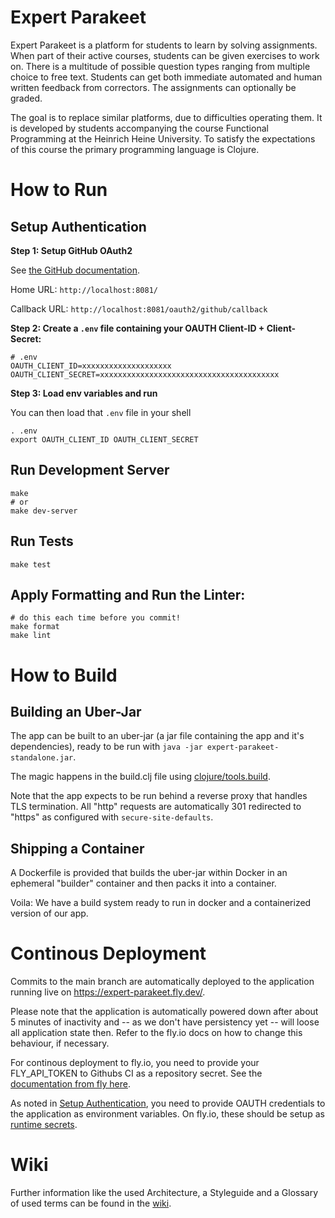 # Expert Parakeet

Expert Parakeet is a platform for students to learn by solving assignments. When part of their active courses, students can be given exercises to work on. There is a multitude of possible question types ranging from multiple choice to free text. Students can get both immediate automated and human written feedback from correctors. The assignments can optionally be graded.

The goal is to replace similar platforms, due to difficulties operating them. It is developed by students accompanying the course Functional Programming at the Heinrich Heine University. To satisfy the expectations of this course the primary programming language is Clojure.

# How to Run

## Setup Authentication

**Step 1: Setup GitHub OAuth2**

See [the GitHub documentation](https://docs.github.com/en/developers/apps/building-oauth-apps/creating-an-oauth-app).

Home URL: `http://localhost:8081/`

Callback URL: `http://localhost:8081/oauth2/github/callback`

**Step 2: Create a `.env` file containing your OAUTH Client-ID + Client-Secret:**

```
# .env
OAUTH_CLIENT_ID=xxxxxxxxxxxxxxxxxxxx
OAUTH_CLIENT_SECRET=xxxxxxxxxxxxxxxxxxxxxxxxxxxxxxxxxxxxxxxx
```

**Step 3: Load env variables and run**

You can then load that `.env` file in your shell

```shell
. .env
export OAUTH_CLIENT_ID OAUTH_CLIENT_SECRET
```

## Run Development Server

```shell
make
# or
make dev-server
```

## Run Tests

```shell
make test
```

## Apply Formatting and Run the Linter:

```shell
# do this each time before you commit!
make format
make lint
```

# How to Build

## Building an Uber-Jar
The app can be built to an uber-jar (a jar file containing the app and it's dependencies), ready to be run with `java -jar expert-parakeet-standalone.jar`.

The magic happens in the build.clj file using [clojure/tools.build](https://clojure.org/guides/tools_build).

Note that the app expects to be run behind a reverse proxy that handles TLS termination. All "http" requests are automatically 301 redirected to "https" as configured with `secure-site-defaults`.

## Shipping a Container
A Dockerfile is provided that builds the uber-jar within Docker in an ephemeral "builder" container and then packs it into a container.

Voila: We have a build system ready to run in docker and a containerized version of our app.

# Continous Deployment
Commits to the main branch are automatically deployed to the application running live on https://expert-parakeet.fly.dev/.

Please note that the application is automatically powered down after about 5 minutes of inactivity and -- as we don't have persistency yet -- will loose all application state then. Refer to the fly.io docs on how to change this behaviour, if necessary.

For continous deployment to fly.io, you need to provide your FLY_API_TOKEN to Githubs CI as a repository secret. See the [documentation from fly here](https://fly.io/docs/app-guides/continuous-deployment-with-github-actions/).

As noted in [Setup Authentication](#setup-authentication), you need to provide OAUTH credentials to the application as environment variables. On fly.io, these should be setup as [runtime secrets](https://fly.io/docs/reference/secrets/).

# Wiki

Further information like the used Architecture, a Styleguide and a Glossary of used terms can be found in the [wiki](https://github.com/pkoerner/expert-parakeet/wiki).